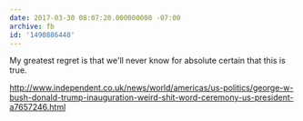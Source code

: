 ```yaml
---
date: 2017-03-30 08:07:20.000000000 -07:00
archive: fb
id: '1490886440'
---
```


My greatest regret is that we'll never know for absolute certain that this is true.

http://www.independent.co.uk/news/world/americas/us-politics/george-w-bush-donald-trump-inauguration-weird-shit-word-ceremony-us-president-a7657246.html
